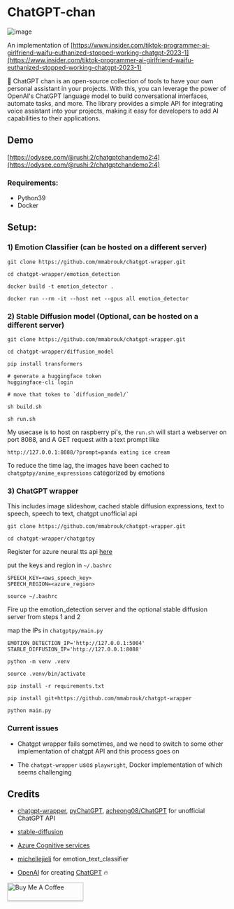 # ChatGPT-chan

![image](https://github.com/0xrushi/chatgpt-chan/assets/6279035/97660496-0fd3-459e-9cd3-46a89df386c6)


An implementation of [https://www.insider.com/tiktok-programmer-ai-girlfriend-waifu-euthanized-stopped-working-chatgpt-2023-1](https://www.insider.com/tiktok-programmer-ai-girlfriend-waifu-euthanized-stopped-working-chatgpt-2023-1)

🤖 ChatGPT chan is an open-source collection of tools to have your own personal assistant in your projects. With this, you can leverage the power of OpenAI's ChatGPT language model to build conversational interfaces, automate tasks, and more. The library provides a simple API for integrating voice assistant into your projects, making it easy for developers to add AI capabilities to their applications. 

## Demo 
[https://odysee.com/@rushi:2/chatgptchandemo2:4](https://odysee.com/@rushi:2/chatgptchandemo2:4)

### Requirements:
- Python39
- Docker

## Setup:

### 1) Emotion Classifier (can be hosted on a different server)

```
git clone https://github.com/mmabrouk/chatgpt-wrapper.git

cd chatgpt-wrapper/emotion_detection

docker build -t emotion_detector .

docker run --rm -it --host net --gpus all emotion_detector
```


### 2) Stable Diffusion model (Optional, can be hosted on a different server)

```
git clone https://github.com/mmabrouk/chatgpt-wrapper.git

cd chatgpt-wrapper/diffusion_model

pip install transformers

# generate a huggingface token
huggingface-cli login

# move that token to `diffusion_model/`

sh build.sh

sh run.sh
```
My usecase is to host on raspberry pi's, the `run.sh` will start a webserver on port 8088, and A GET request with a text prompt like 

```
http://127.0.0.1:8088/?prompt=panda eating ice cream
```

To reduce the time lag, the images have been cached to `chatgptpy/anime_expressions` categorized by emotions

### 3) ChatGPT wrapper

This includes image slideshow, cached stable diffusion expressions, text to speech, speech to text, chatgpt unofficial api

```
git clone https://github.com/mmabrouk/chatgpt-wrapper.git

cd chatgpt-wrapper/chatgptpy

```

Register for azure neural tts api [here](https://azure.microsoft.com/en-us/products/cognitive-services/text-to-speech/#features)

put the keys and region in `~/.bashrc`

```
SPEECH_KEY=<aws_speech_key>
SPEECH_REGION=<azure_region>
```

`source ~/.bashrc`


Fire up the emotion_detection server and the optional stable diffusion server from steps 1 and 2

map the IPs in `chatgptpy/main.py`

```
EMOTION_DETECTION_IP='http://127.0.0.1:5004'
STABLE_DIFFUSION_IP='http://127.0.0.1:8088'
```

```
python -m venv .venv

source .venv/bin/activate

pip install -r requirements.txt

pip install git+https://github.com/mmabrouk/chatgpt-wrapper

python main.py
```

### Current issues 

- Chatgpt wrapper fails sometimes, and we need to switch to some other implementation of chatgpt API and this process goes on
  
- The `chatgpt-wrapper`  uses `playwright`, Docker implementation of which seems challenging
## Credits
- [chatgpt-wrapper](https://github.com/mmabrouk/chatgpt-wrapper), [pyChatGPT](https://github.com/terry3041/pyChatGPT), [acheong08/ChatGPT](https://github.com/acheong08/ChatGPT) for unofficial ChatGPT API

- [stable-diffusion](https://github.com/CompVis/stable-diffusion)  

- [Azure Cognitive services](https://azure.microsoft.com/en-us/products/cognitive-services/text-to-speech/#overview)

- [michellejieli](https://huggingface.co/michellejieli/emotion_text_classifier) for emotion_text_classifier

- [OpenAI](https://openai.com/) for creating [ChatGPT](https://openai.com/blog/chatgpt/) 🔥

<a href="https://www.buymeacoffee.com/rushic24" target="_blank"><img src="https://www.buymeacoffee.com/assets/img/custom_images/orange_img.png" alt="Buy Me A Coffee" style="height: 41px !important;width: 174px !important;box-shadow: 0px 3px 2px 0px rgba(190, 190, 190, 0.5) !important;-webkit-box-shadow: 0px 3px 2px 0px rgba(190, 190, 190, 0.5) !important;" ></a>
